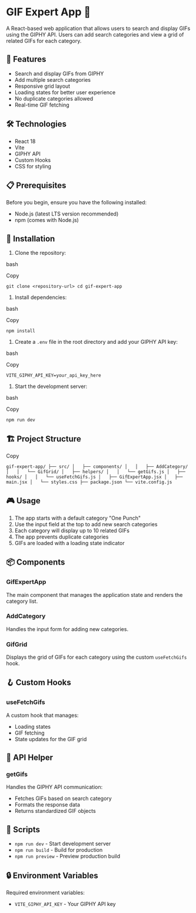 GIF Expert App 🎨
=================

A React-based web application that allows users to search and display GIFs using the GIPHY API. Users can add search categories and view a grid of related GIFs for each category.

🚀 Features
-----------

-   Search and display GIFs from GIPHY
-   Add multiple search categories
-   Responsive grid layout
-   Loading states for better user experience
-   No duplicate categories allowed
-   Real-time GIF fetching

🛠️ Technologies
----------------

-   React 18
-   Vite
-   GIPHY API
-   Custom Hooks
-   CSS for styling

📋 Prerequisites
----------------

Before you begin, ensure you have the following installed:

-   Node.js (latest LTS version recommended)
-   npm (comes with Node.js)

🔧 Installation
---------------

1.  Clone the repository:

bash

Copy

`git clone <repository-url>
cd gif-expert-app`

1.  Install dependencies:

bash

Copy

`npm install`

1.  Create a `.env` file in the root directory and add your GIPHY API key:

bash

Copy

`VITE_GIPHY_API_KEY=your_api_key_here`

1.  Start the development server:

bash

Copy

`npm run dev`

🏗️ Project Structure
---------------------

Copy

`gif-expert-app/
├── src/
│   ├── components/
│   │   ├── AddCategory/
│   │   └── GifGrid/
│   ├── helpers/
│   │   └── getGifs.js
│   ├── hooks/
│   │   └── useFetchGifs.js
│   ├── GifExpertApp.jsx
│   ├── main.jsx
│   └── styles.css
├── package.json
└── vite.config.js`

🎮 Usage
--------

1.  The app starts with a default category "One Punch"
2.  Use the input field at the top to add new search categories
3.  Each category will display up to 10 related GIFs
4.  The app prevents duplicate categories
5.  GIFs are loaded with a loading state indicator

📦 Components
-------------

### GifExpertApp

The main component that manages the application state and renders the category list.

### AddCategory

Handles the input form for adding new categories.

### GifGrid

Displays the grid of GIFs for each category using the custom `useFetchGifs` hook.

🪝 Custom Hooks
---------------

### useFetchGifs

A custom hook that manages:

-   Loading states
-   GIF fetching
-   State updates for the GIF grid

🔄 API Helper
-------------

### getGifs

Handles the GIPHY API communication:

-   Fetches GIFs based on search category
-   Formats the response data
-   Returns standardized GIF objects

📝 Scripts
----------

-   `npm run dev` - Start development server
-   `npm run build` - Build for production
-   `npm run preview` - Preview production build

🔒 Environment Variables
------------------------

Required environment variables:

-   `VITE_GIPHY_API_KEY` - Your GIPHY API key
